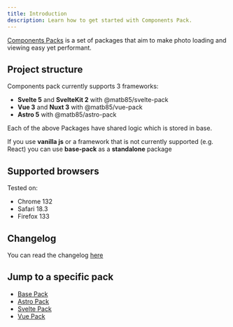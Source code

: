 ```yaml
---
title: Introduction
description: Learn how to get started with Components Pack.
---
```


[Components Packs](https://github.com/Matb85/components-pack) is a set of packages that aim to make photo loading and viewing easy yet performant.

## Project structure

Components pack currently supports 3 frameworks:
- **Svelte 5** and **SvelteKit 2** with @matb85/svelte-pack
- **Vue 3** and **Nuxt 3** with @matb85/vue-pack
- **Astro 5** with @matb85/astro-pack

Each of the above Packages have shared logic which is stored in base.

If you use **vanilla js** or a framework that is not currently supported (e.g. React) you can use **base-pack** as a **standalone** package

## Supported browsers

Tested on:
- Chrome 132
- Safari 18.3
- Firefox 133

## Changelog

You can read the changelog [here](https://github.com/Matb85/components-pack/blob/master/CHANGELOG.md)

## Jump to a specific pack

- [Base Pack](/components-pack/base-pack/introduction/)
- [Astro Pack](/components-pack/astro-pack/introduction/)
- [Svelte Pack](/components-pack/svelte-pack/introduction/)
- [Vue Pack](/components-pack/vue-pack/introduction/)